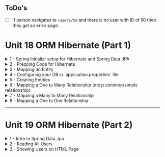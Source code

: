 ## ToDo's 
 - [ ] If person navigates to `/users/50` and there is no user with ID of 50 then they get an error page.





# Unit 18 ORM Hibernate (Part 1)

<details>

<summary>1 - Spring Initializr setup for Hibernate and Spring Data JPA</summary>

- **Language:** Java
- **Project:** Maven
- **Spring Boot:** 3.3.0
- **Project Metadata:**
    - **Group:** com.coderscampus
    - **Artifact:** Unit_18_Hibernate_2
    - **Name:** Unit_18_Hibernate
    - **Description:** Demo project for Spring Boot and Hibernate
    - **Package name:** com.coderscampus.Unit_18_Hibernate_2
- **Packaging:** Jar
- **Java:** 17
- **Dependencies:**
    - Spring Web
    - Spring Data JPA
    - Thymeleaf
    - MySQL Driver
    - Spring Boot DevTools
</details>

<details>

<summary>2 - Prepping Code for Hibernate</summary>

- `domain` package name means the contents/objects in here refer to database tables
- First we created a `User` class in the `domain` package and that implies we have a `User` database table

At the end of the day we perform CRUD opperations
- Create data
- Read data
- Update data
- Delete data

Our jobs are in data creation and management

</details>


<details>

<summary>3 - Mapping an Entity</summary>

1. Need to put `@Entity` above the `public class ClassName`, normally found within `domain` package. This tells Hibernate that their is a database table assosciate with this Object. Hibernate is the ORM (Object Relational Mapping) tool that maps Java classes to database tables and visa versa.
- `@Entity` annotation means this entire Class is an Entity.
- Entity means an Object that represents a database table
- Hibernate abides by the JPA (Java Persistence API)
- JPA is a contract that says, if you implement X,Y,Z you need to abide by these rules.
  - JPA is a specification (a set of interfaces and rules) defined by Java EE (now Jakarta EE) for object-relational mapping (ORM) and persistence management in Java applications
2. Because `user` is a keyword in SQL we need to use `@Table(name="users")` and attach that annotation beneath `@Entity`. This overrides the database table it would have been, aka `user`, and change it so their are no conflicts with SQL.
3. Assign a primary key. In Java you do that be creating an instance variable, `private Long userId;`, make your Getters and Setters, and above the Getter you'll attach the `@Id` annotation.
4. Because we want the primary key auto-incremented, we'll add `@GeneratedValue(strategy = GenerationType.IDENTITY)` beneath the primary key, `@Id`, above the instance variable for `userId`.

<!-- Hashnode has all the above content -->

What we're doing here is putting in Java code annotations that help Hibernate put together a `create table` SQL script.

</details>


<details>

<summary>4 - Configuring your DB in `application.properties` file</summary>

1. In `application.properties` file I added
```text
spring.datasource.driverClassName = com.mysql.cj.jdbc.Driver
spring.datasource.url = jdbc:mysql://localhost:3306/hibernate_example_2
spring.datasource.username = ${MYSQL_USERNAME}
spring.datasource.password = ${MYSQL_PASSWORD}
# --- none, create, create-drop, or update ---
spring.jpa.hibernate.ddl-auto = create
spring.jpa.show-sql = true
spring.thymeleaf.prefix=file:src/main/resources/templates/
spring.devtools.livereload.enabled=true
# --- UNCOMMENT LINE BELOW FOR DEBUGGING ASSISTANCE ---
logging.level.org.springframework.web=DEBUG
```

2. Create a `.evn` file in the root folder of project and attach
```text
MYSQL_USERNAME=your_username_here
MYSQL_PASSWORD=your_password_here

```

3. Add the dotenv dependency to pom.xml file.
```Java
  <dependency>
			<groupId>io.github.cdimascio</groupId>
			<artifactId>java-dotenv</artifactId>
			<version>5.2.2</version>
	</dependency>
```

4. Right click on root project folder > Maven > Reload Project
5. Add the following content to the `main` method of project or to your `Unit18HibernateApplication.java` file.

```Java
package com.coderscampus.Unit_18_Hibernate_2;

import io.github.cdimascio.dotenv.Dotenv;
import org.springframework.boot.SpringApplication;
import org.springframework.boot.autoconfigure.SpringBootApplication;

@SpringBootApplication
public class Unit18HibernateApplication {

	public static void main(String[] args) {
		
//	---	Content added ---
		Dotenv dotenv = Dotenv.load();
		System.setProperty("MYSQL_USERNAME", dotenv.get("MYSQL_USERNAME"));
		System.setProperty("MYSQL_PASSWORD", dotenv.get("MYSQL_PASSWORD"));
//	---	End of content added ---
		SpringApplication.run(Unit18HibernateApplication.class, args);
	}
}
```

6. Add these lines to `.gitignore` file
```text
### Configuration files ###
.env
```

7. Run application

</details>


<details>

<summary>5 - Creating Entities</summary>

1. Work on connecting a One to Many relationship with the Account class and Transaction class.
- First we work on One to Many relationship
- Second we work on Many to Many relationship
- Third we work on One to One relationship

</details>


<details>

<summary>6 - Mapping a One to Many Relationship (most common/simple relationship)</summary>

1. First we work on One to Many relationship
- One Account can have Many Transactions. Any Transaction we grab should point back to only one Account.
2. Within the Account class (the "One" relationship) we will add an instance variable to hold the list of Transactions, it will hold
```Java
private List<Transaction> transactions = new ArrayList<>();
```
- We need to tell hibernate what the relationship is between the Account and the Transaction. Once we attach the instance variable now we need tell hibernate what that field is. Above the instance variable we'll write
```Java
@OneToMany
```

3. Now within the Transaction class (the "Many" relationship) we will add an instance variable to hold the Account object.
```Java
private Account account;
```
- We need to tell hibernate what the relationship is between the Transaction and the Account. Once we attach the instance variable now we need tell hibernate what that field is. Above the instance variable we'll write
```Java
@ManyToOne
``` 

4. Now that we have those relationships assinged using annotations we'll go back to the Account class and within the `@OneToMany` annotation we'll add `(mappedBy = "account")`, assinging the "one" part of the relationship to `account`, which is the instance variable name within the Transaction class. The annotation will look like this.
```Java
@OneToMany(mappedBy = "account")
```

5. Next we will head over to the Transaction class and above the instance variable `private Account account;` we will assign the `@ManyToOne` annotation. And something odd we ran into as we were running the application, the console spit out `account_account_id` as the column name for `account_id`. That is wrong, so we will add the `@JoinColumn(name="account_id")` above the `private Account account;` instance variable. When we're all said and done it will look like this. Pretty sure the console spit out `account_account_id` because the first "account" is for the class name and then appended to it is the `private Long accountId;` as "account_id".
```Java
@ManyToOne
    @JoinColumn(name="account_id")
    private Account account;
```  

</details>


<details>

<summary>7 - Mapping a Many to Many Relationship</summary>

1. In this Banking Account we can have a Many To Many relationship between User and Account
- One way of saying it
  - There could be multiple users on an account (Spouse/Partner)
  - And there could be multiple acccounts associated with those multiple users
- Another way of saying it
  - One, or more, users can be associate with multiple bank accounts
  - Any bank account could map back to multiple users
    - With that said this is a Many To Many relationship

- We are also looking at the Parent-Child relationship.
  - Parent or owning side is the User of the account and the account is the child
    - You can't have an account without a user.

2. To assing the Many To Many Relationship we'll start in User class and add the instance variable below.
```Java
private List<Account> accounts = new ArrayList<>();
```
- Above that we'll attach the `@ManyToMany` annotation
- And below that annotation we'll assign the the `JoinTable` name that connects these two tables. That annotaion is below.
  - The `JoinTable` is a combination of the `Parent table name and the Child table name`. In this case the Parent table is called User and the Child table is called Account. So we'll combine those two names, make sure they are lowercase and put an underscore between the two so it's successfully read by MySQL.
```Java
@JoinTable(name="user_account")
```
- Now attached/below the `@JoinTable` we'll add the columns that we are joining.
  - First we start with the column name within the table we are in and then what column name of the Account table do we want to connect to.
    - We want the User's JoinColumn to be `userId` (`user_id` in MySQL) and we want the `inverseJoinColumn` or aka the column name of the Account table we are joining this to, will be `accountId` (`account_id` in MySQL). See example below.
```Java
    @JoinTable(name="user_account", // Table name
        joinColumns = @JoinColumn(name="user_id"), // Parent class column name
        inverseJoinColumns = @JoinColumn(name="account_id")) // Child class column name
```
- Something to remeber, you will only map this out on the Parent class of the relationship. Over on the Child class, aka the Account class we will create a new instance variable to hold the users in the Account class, and above that instance variable we will assign the Many To Many annotation and assign the name to be `accounts`. It will look like this...
```Java
@ManyToMany(mappedBy = "accounts") 
    private List<User> users = new ArrayList<>();
```
- "accounts" is the instance variable name from the User class that is a List. Need to ensure we grab the correct instance variable name so it's being correctly mapped back to the correct location.
</details>


<details>

<summary>8 - Mapping a One to One Relationship</summary>

1. Start off by creating the Address POJO and add the `@Entity` annotation at the top of the class.
2. The One to One relationship is between the User and the Address
- There is one user for every address and one address for every user.
  - Technically, in the future this could be a One to Many relationship in the future because One person could have multiple addresses.
    - Yet this is a great opportunity to use a One to One relationship so we'll continue building it as such.
- In the Address class we'll add the instance variable for a user, `private User user;`
- And in the User class we'll add the instance variable for an address, `private Address address;`
  - Make sure to add Getters and Setters for each.

3. Add annotations
- In a One to One relationship there isn't technically a Parent Child relationship but assigning those names to the tables could help us figure out what annotaitons to put where.
- Add the `@OneToOne` annotation in the User class above address instance variable.
  - And add `(mappedBy = "user")` becauase we are mapping this to the instance variable, user, inside the Address class.
- Now it's time to add further annotations.
  - Make sure the `@Id` is above the userId instance variable in the Address class to assign that it's the Primary Key.
  - We'll also want to use the `userId` as the Foreign Key as well.
    - To do that we'll add the following above the user instance variable.

- Because the `userId` column is two things at once. It's the Primary Key and the Foreign Key so it's now considered an embeded key.
  - We are using the `mapsId` to solve this problem. Below the `mapsId` annotation we need to assign the column name we're attaching this data to and that would be the userId/user_id colum. If we didnt' add `@JoinColumn` and tell it the correct column name it would default to `user_user_id` and we don't want that.

```Java
@OneToOne
@MapsId
@JoinColumn(name = "user_id")
private User user;
```

</details>





---

# Unit 19 ORM Hibernate (Part 2)

<details>

<summary>1 - Intro to Spring Data Jpa</summary>

1. Instead of using JDBC (Java Database Connectivity) to manually create our SQL queries we will use Spring Data JPA because there is a lot of "out of the box" queries already made for use. We'll dive deeper into customizing our own later on.
2. Create the `repository` package at the main folder level within the `java` package. This is the same level that you'll already have the `domain` package.
3. Within `repository` create a UserController interface, not class. This interface will extend `JpaRepository` and it will extend 2 things.
- 1. It extends T which stands for Type of domain object it will be working with. In this case, the UserRepository extends the domain object of `User`.
- 2. And ID, stands for Type of Id. When you go to the User class what is the @Id of the User? The @Id is Long, and that'll be what you put in for ID.
  - See below for the visual example
    - Because this is an interface we use `extends`. If this was a class we would use `implements`, rather than `extends`.
```Java
package com.coderscampus.Unit_18_Hibernate_2.web;

import com.coderscampus.Unit_18_Hibernate_2.domain.User;
import org.springframework.data.jpa.repository.JpaRepository;

public interface UserController extends JpaRepository<User, Long> {
}
```

</details>








<details>

<summary>2 - Reading All Users</summary>

1. Before getting started make sure Thymeleaf is a dependecy within `application.properties` file.


2. High level overview of the packages.
- 1. Controllers intercept the request and send the flow of code to service.
- 2. The service does something
- 3. Service talks to repository

```Text
 controller -> service -> repository
```

- You should not jump the gun and go from controller directly to repository. That's known as a code smell. You want the only code in the controller to be controller specific code. Each of these packages have sepcific types of code written out to facilitate a very specific action.
- If a controller is talking with a repository that normally means that the controller is doing service oriented behavior. Make sure to seperate concerns into the correct package.

3. Create a `web` package at the same level as our other packages. Inside this web package add a `UserController` class.
- Inside the UserController we'll make a @GetMapping for `/users` and we'll call the method `getAllUsers`
- We'll inject a `ModelMap` to get the all the users onto the HTML template, not made yet.
- To get all the users we add a List to store them in and use `model.put` to put all the users onto this path, then `return "users"`, the HTML template to view all the users that we haven't created yet. Should look like this.

```Java
package com.coderscampus.Unit_18_Hibernate_2.web;

import com.coderscampus.Unit_18_Hibernate_2.domain.User;
import com.coderscampus.Unit_18_Hibernate_2.service.UserService;
import org.springframework.stereotype.Controller;
import org.springframework.ui.ModelMap;
import org.springframework.web.bind.annotation.GetMapping;

import java.util.List;

@Controller
public class UserController  {

    private final UserService userService;

    public UserController(UserService userService) {
        this.userService = userService;
    }

    @GetMapping("/users")
    public String getAllUsers(ModelMap model) {
       List<User> users = userService.findALl();
        model.put("users", users);
        return "users";
    }
}
```

4. Within `resources/templates/` make a `users.html` template.
- Attach Thymeleaf attribute with the `html` tag.
  - Update Title to be Users
  - Create an H1 tag saying Users
  - Perform a Thymeleaf for each loop on users and get the users userId, name, and username.
    - It should look like this.

```HTML
<!DOCTYPE html>
<html xmlns:th="http://thymeleaf.org" lang="en">
<head>
    <meta charset="UTF-8">
    <title>Users</title>
</head>
<body>
<h1>Users</h1>
<div th:each="user : ${users}">
    <span th:text="${user.userId}"></span>
    <span th:text="${user.name}"></span>
    <span th:text="${user.username}"></span>
</div>

</body>
</html>
```

</details>

<details>

<summary>3 - Showing Users on HTML Page</summary>

1. As of right now we have no users, so jump into MySQL Workbench or DataGrip and add the following SQL to insert a group of users.
```SQL
INSERT INTO users (name, password, username)
VALUES ("Trevor Page", "mmmmmHoney!", "trevor@cratycodr.com"),
       ("John Doe", "dontEnjoyHoney", "johndoe@doe.com"),
       ("Amy Spears", "2000sAllTheWay", "amyspears@gmail.com");
```

When we run the app we can navigate to `localhost:8080` and now see all our users.

2. Now we want to be able to find 1 user. Go to `UserService.java` and you'll code the following...
```Java
 public User findOneUserById(Long userId) {
        Optional<User> userOpt = userRepo.findById(userId);
        return userOpt.orElse(new User());
    }
```
- Reason for the optional is becase there is no garantee the userId that's put in the URL will be there and the `orElse` is added to allow us to not crash the web app if the user isn't actually there. It'll return us a blank user.
3. Navigate to `UserController.java` and create the mapping and method to grab this data.
```Java
    @GetMapping("/users/{userId}")
    public String getOneUser(@PathVariable Long userId, ModelMap model) {
        User user = userService.findOneUserById(userId);
        model.put("users", Arrays.asList(user));
        return "users";
    }
```
- Ensure that the GetMapping {userId} is the same as the PathVariable Long userId. That is what is being passed into the path and what's being used in this method.

4. One addition I made was to navigate over to `templates/users.html` and attach the navigational link to use userId using Thymeleaf, so that each users Id is clickable, rather than writing each user out in the URL each time we want to view one of them. Update the <a> tag like it is below.

```HTML
<a th:href="@{/users/{id}(id=${user.userId})}" th:text="${user.userId}"></a>
```

</details>